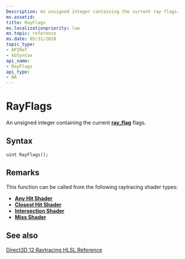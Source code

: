 ```yaml
---
Description: An unsigned integer containing the current ray flags.  
ms.assetid: 
title: RayFlags
ms.localizationpriority: low
ms.topic: reference
ms.date: 05/31/2018
topic_type: 
- APIRef
- kbSyntax
api_name: 
- RayFlags
api_type: 
- NA
---
```


# RayFlags

An unsigned integer containing the current [**ray_flag**](ray_flag.md) flags. 

## Syntax

```
uint RayFlags();

```

## Remarks

This function can be called from the following raytracing shader types:

* [**Any Hit Shader**](any-hit-shader.md)
* [**Closest Hit Shader**](closest-hit-shader.md)
* [**Intersection Shader**](intersection-shader.md)
* [**Miss Shader**](miss-shader.md)





## See also

<dl> <dt>

[Direct3D 12 Raytracing HLSL Reference](direct3d-12-raytracing-hlsl-reference.md)
</dt> </dl>

 

 





